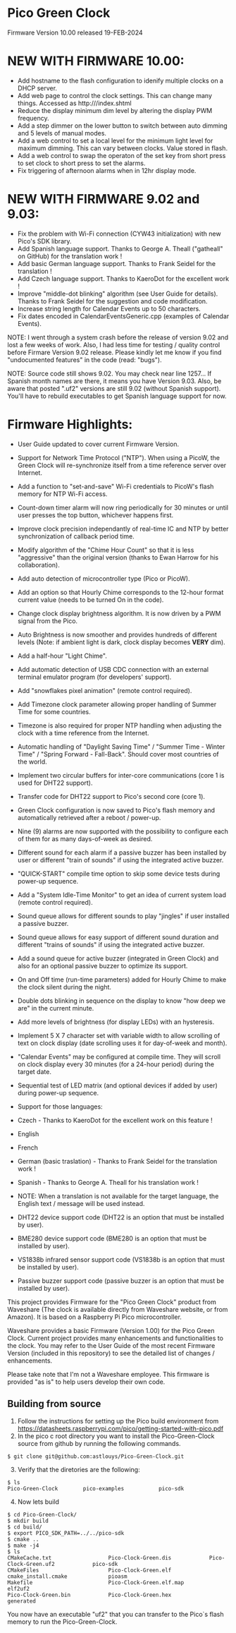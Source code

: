 # Pico Green Clock
Firmware Version 10.00 released 19-FEB-2024


NEW WITH FIRMWARE 10.00:
=======================
- Add hostname to the flash configuration to idenify multiple clocks on a DHCP server.
- Add web page to control the clock settings. This can change many things. Accessed as http://<host>/index.shtml
- Reduce the display minimum dim level by altering the display PWM frequency.
- Add a step dimmer on the lower button to switch between auto dimming and 5 levels of manual modes.
- Add a web control to set a local level for the minimum light level for maximum dimming. This can vary between clocks. Value stored in flash.
- Add a web control to swap the operaton of the set key from short press to set clock to short press to set the alarms.
- Fix triggering of afternoon alarms when in 12hr display mode.

NEW WITH FIRMWARE 9.02 and 9.03:
=======================
- Fix the problem with Wi-Fi connection (CYW43 initialization) with new Pico's SDK library.
- Add Spanish language support. Thanks to George A. Theall ("gatheall" on GitHub) for the translation work !
- Add basic German language support. Thanks to Frank Seidel for the translation !
- Add Czech language support. Thanks to KaeroDot for the excellent work !
- Improve "middle-dot blinking" algorithm (see User Guide for details). Thanks to Frank Seidel for the suggestion and code modification.
- Increase string length for Calendar Events up to 50 characters.
- Fix dates encoded in CalendarEventsGeneric.cpp (examples of Calendar Events).

NOTE: I went through a system crash before the release of version 9.02 and lost a few weeks of work. Also, I had less time for testing / quality control
      before Firmare Version 9.02 release. Please kindly let me know if you find "undocumented features" in the code (read: "bugs").

NOTE: Source code still shows 9.02. You may check near line 1257... If Spanish month names are there, it means you have Version 9.03.
      Also, be aware that posted ".uf2" versions are still 9.02 (without Spanish support). You'll have to rebuild executables to get Spanish language support for now.


Firmware Highlights:
==================
- User Guide updated to cover current Firmware Version.
- Support for Network Time Protocol ("NTP"). When using a PicoW, the Green Clock will re-synchronize itself from a time reference server over Internet.
- Add a function to "set-and-save" Wi-Fi credentials to PicoW's flash memory for NTP Wi-Fi access.
- Count-down timer alarm will now ring periodically for 30 minutes or until user presses the top button, whichever happens first.
- Improve clock precision independantly of real-time IC and NTP by better synchronization of callback period time.
- Modify algorithm of the "Chime Hour Count" so that it is less "aggressive" than the original version (thanks to Ewan Harrow for his collaboration).
- Add auto detection of microcontroller type (Pico or PicoW).
- Add an option so that Hourly Chime corresponds to the 12-hour format current value (needs to be turned On in the code).
- Change clock display brightness algorithm. It is now driven by a PWM signal from the Pico.
- Auto Brightness is now smoother and provides hundreds of different levels (Note: if ambient light is dark, clock display becomes **VERY** dim).
- Add a half-hour "Light Chime".
- Add automatic detection of USB CDC connection with an external terminal emulator program (for developers' support).
- Add "snowflakes pixel animation" (remote control required).
- Add Timezone clock parameter allowing proper handling of Summer Time for some countries.
- Timezone is also required for proper NTP handling when adjusting the clock with a time reference from the Internet.
- Automatic handling of "Daylight Saving Time"  /  "Summer Time - Winter Time"  /  "Spring Forward - Fall-Back". Should cover most countries of the world.
- Implement two circular buffers for inter-core communications (core 1 is used for DHT22 support).
- Transfer code for DHT22 support to Pico's second core (core 1).
- Green Clock configuration is now saved to Pico's flash memory and automatically retrieved after a reboot / power-up.
- Nine (9) alarms are now supported with the possibility to configure each of them for as many days-of-week as desired.
- Different sound for each alarm if a passive buzzer has been installed by user or different "train of sounds" if using the integrated active buzzer.
- "QUICK-START" compile time option to skip some device tests during power-up sequence.
- Add a "System Idle-Time Monitor" to get an idea of current system load (remote control required).
- Sound queue allows for different sounds to play "jingles" if user installed a passive buzzer.
- Sound queue allows for easy support of different sound duration and different "trains of sounds" if using the integrated active buzzer.
- Add a sound queue for active buzzer (integrated in Green Clock) and also for an optional passive buzzer to optimize its support. 
- On and Off time (run-time parameters) added for Hourly Chime to make the clock silent during the night.
- Double dots blinking in sequence on the display to know "how deep we are" in the current minute.
- Add more levels of brightness (for display LEDs) with an hysteresis.
- Implement 5 X 7 character set with variable width to allow scrolling of text on clock display (date scrolling uses it for day-of-week and month).
- "Calendar Events" may be configured at compile time. They will scroll on clock display every 30 minutes (for a 24-hour period) during the target date.
- Sequential test of LED matrix (and optional devices if added by user) during power-up sequence.


- Support for those languages:
- Czech - Thanks to KaeroDot for the excellent work on this feature !
- English
- French
- German (basic traslation) - Thanks to Frank Seidel for the translation work !
- Spanish - Thanks to George A. Theall for his translation work !
- NOTE: When a translation is not available for the target language, the English text / message will be used instead.


- DHT22 device support code (DHT22 is an option that must be installed by user).
- BME280 device support code (BME280 is an option that must be installed by user).
- VS1838b infrared sensor support code (VS1838b is an option that must be installed by user).
- Passive buzzer support code (passive buzzer is an option that must be installed by user).


This project provides Firmware for the "Pico Green Clock" product from Waveshare (The clock is available directly from Waveshare website, or from Amazon).
It is based on a Raspberry Pi Pico microcontroller.

Waveshare provides a basic Firmware (Version 1.00) for the Pico Green Clock. Current project provides many enhancements and functionalities to the clock.
You may refer to the User Guide of the most recent Firmware Version (included in this repository) to see the detailed list of changes / enhancements.

Please take note that I'm not a Waveshare employee. This firmware is provided "as is" to help users develop their own code.

## Building from source
1. Follow the instructions for setting up the Pico build environment from https://datasheets.raspberrypi.com/pico/getting-started-with-pico.pdf
2. In the pico c root directory you want to install the Pico-Green-Clock source from github by running the following commands.
```
$ git clone git@github.com:astlouys/Pico-Green-Clock.git
```
3. Verify that the diretories are the following:
```
$ ls
Pico-Green-Clock        pico-examples           pico-sdk
```
4. Now lets build
```
$ cd Pico-Green-Clock/
$ mkdir build
$ cd build/
$ export PICO_SDK_PATH=../../pico-sdk
$ cmake ..
$ make -j4
$ ls
CMakeCache.txt                  Pico-Clock-Green.dis            Pico-Clock-Green.uf2            pico-sdk
CMakeFiles                      Pico-Clock-Green.elf            cmake_install.cmake             pioasm
Makefile                        Pico-Clock-Green.elf.map        elf2uf2
Pico-Clock-Green.bin            Pico-Clock-Green.hex            generated
```
You now have an executable "uf2" that you can transfer to the Pico`s flash memory to run the Pico-Green-Clock.
